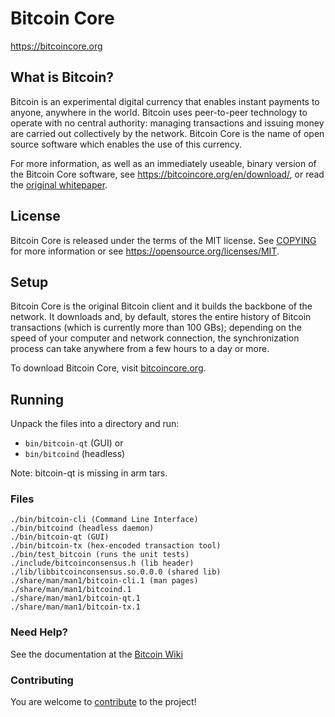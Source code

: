 Bitcoin Core 
=====================================

https://bitcoincore.org

What is Bitcoin?
----------------

Bitcoin is an experimental digital currency that enables instant payments to
anyone, anywhere in the world. Bitcoin uses peer-to-peer technology to operate
with no central authority: managing transactions and issuing money are carried
out collectively by the network. Bitcoin Core is the name of open source
software which enables the use of this currency.

For more information, as well as an immediately useable, binary version of
the Bitcoin Core software, see https://bitcoincore.org/en/download/, or read the
[original whitepaper](https://bitcoincore.org/bitcoin.pdf).

License
-------

Bitcoin Core is released under the terms of the MIT license. See [COPYING](COPYING) for more
information or see https://opensource.org/licenses/MIT.

Setup
---------------------
Bitcoin Core is the original Bitcoin client and it builds the backbone of the network. It downloads and, by default, stores the entire history of Bitcoin transactions (which is currently more than 100 GBs); depending on the speed of your computer and network connection, the synchronization process can take anywhere from a few hours to a day or more.

To download Bitcoin Core, visit [bitcoincore.org](https://bitcoincore.org/en/releases/).

Running
---------------------

Unpack the files into a directory and run:

- `bin/bitcoin-qt` (GUI) or
- `bin/bitcoind` (headless)

Note: bitcoin-qt is missing in arm tars.

### Files
```
./bin/bitcoin-cli (Command Line Interface)
./bin/bitcoind (headless daemon)
./bin/bitcoin-qt (GUI)
./bin/bitcoin-tx (hex-encoded transaction tool)
./bin/test_bitcoin (runs the unit tests)
./include/bitcoinconsensus.h (lib header)
./lib/libbitcoinconsensus.so.0.0.0 (shared lib)
./share/man/man1/bitcoin-cli.1 (man pages)
./share/man/man1/bitcoind.1
./share/man/man1/bitcoin-qt.1
./share/man/man1/bitcoin-tx.1
```
### Need Help?

See the documentation at the [Bitcoin Wiki](https://en.bitcoin.it/wiki/Main_Page)


### Contributing

You are welcome to [contribute](https://bitcoincore.org/en/contribute/) to the project! 
